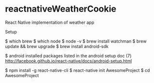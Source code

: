 # reactnativeWeatherCookie
React Native implementation of weather app

Setup

$ which brew
$ which node
$ node -v
$ brew install watchman
$ brew update && brew upgrade
$ brew install android-sdk

$ android
installed packages listed in the android setup doc (7) http://facebook.github.io/react-native/docs/android-setup.html

$ npm install -g react-native-cli
$ react-native init AwesomeProject
$ cd AwesomeProject